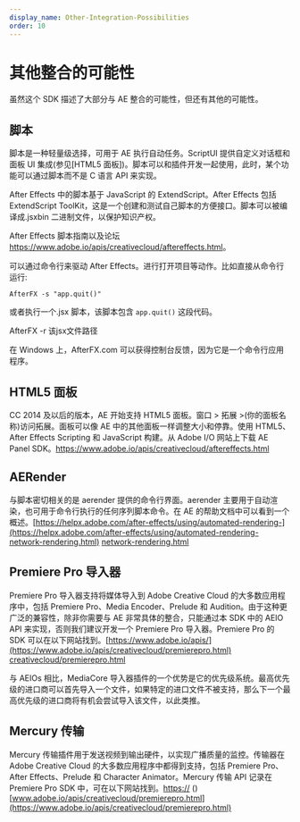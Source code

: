 ```yaml
---
display_name: Other-Integration-Possibilities
order: 10
---
```


# 其他整合的可能性

虽然这个 SDK 描述了大部分与 AE 整合的可能性，但还有其他的可能性。

## 脚本

脚本是一种轻量级选择，可用于 AE 执行自动任务。ScriptUI 提供自定义对话框和面板 UI 集成(参见[HTML5 面板])。脚本可以和插件开发一起使用，此时，某个功能可以通过脚本而不是 C 语言 API 来实现。

After Effects 中的脚本基于 JavaScript 的 ExtendScript。After Effects 包括 ExtendScript ToolKit，这是一个创建和测试自己脚本的方便接口。脚本可以被编译成.jsxbin 二进制文件，以保护知识产权。

After Effects 脚本指南以及论坛 <https://www.adobe.io/apis/creativecloud/aftereffects.html>。

可以通过命令行来驱动 After Effects。进行打开项目等动作。比如直接从命令行运行:

`AfterFX -s "app.quit()"`

或者执行一个.jsx 脚本，该脚本包含 `app.quit()` 这段代码。

AfterFX -r 该jsx文件路径

在 Windows 上，AfterFX.com 可以获得控制台反馈，因为它是一个命令行应用程序。

## HTML5 面板

CC 2014 及以后的版本，AE 开始支持 HTML5 面板。窗口 > 拓展 >(你的面板名称)访问拓展。面板可以像 AE 中的其他面板一样调整大小和停靠。使用 HTML5、After Effects Scripting 和 JavaScript 构建。从 Adobe I/O 网站上下载 AE Panel SDK。<https://www.adobe.io/apis/creativecloud/aftereffects.html>

## AERender

与脚本密切相关的是 aerender 提供的命令行界面。aerender 主要用于自动渲染，也可用于命令行执行的任何序列脚本命令。在 AE 的帮助文档中可以看到一个概述。[https://helpx.adobe.com/after-effects/using/automated-rendering-](https://helpx.adobe.com/after-effects/using/automated-rendering-network-rendering.html) [network-rendering.html](https://helpx.adobe.com/after-effects/using/automated-rendering-network-rendering.html)

## Premiere Pro 导入器

Premiere Pro 导入器支持将媒体导入到 Adobe Creative Cloud 的大多数应用程序中，包括 Premiere Pro、Media Encoder、Prelude 和 Audition。由于这种更广泛的兼容性，除非你需要与 AE 非常具体的整合，只能通过本 SDK 中的 AEIO API 来实现，否则我们建议开发一个 Premiere Pro 导入器。Premiere Pro 的 SDK 可以在以下网站找到。[https://www.adobe.io/apis/](https://www.adobe.io/apis/creativecloud/premierepro.html)  [creativecloud/premierepro.html](https://www.adobe.io/apis/creativecloud/premierepro.html)

与 AEIOs 相比，MediaCore 导入器插件的一个优势是它的优先级系统。最高优先级的进口商可以首先导入一个文件，如果特定的进口文件不被支持，那么下一个最高优先级的进口商将有机会尝试导入该文件，以此类推。

## Mercury 传输

Mercury 传输插件用于发送视频到输出硬件，以实现广播质量的监控。传输器在 Adobe Creative Cloud 的大多数应用程序中都得到支持，包括 Premiere Pro、After Effects、Prelude 和 Character Animator。Mercury 传输 API 记录在 Premiere Pro SDK 中，可在以下网站找到。[https://](https://www.adobe.io/apis/creativecloud/premierepro.html) () [www.adobe.io/apis/creativecloud/premierepro.html](https://www.adobe.io/apis/creativecloud/premierepro.html)
